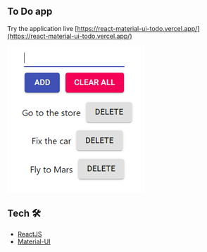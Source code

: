 ## To Do app

Try the application live [https://react-material-ui-todo.vercel.app/](https://react-material-ui-todo.vercel.app/)

![Preview image](/src/assets/preview.png)
## Tech 🛠

- [ReactJS](https://reactjs.org/)
- [Material-UI](https://material-ui.com/)
